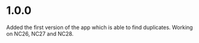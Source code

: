 # 1.0.0
Added the first version of the app which is able to find duplicates. Working on NC26, NC27 and NC28.